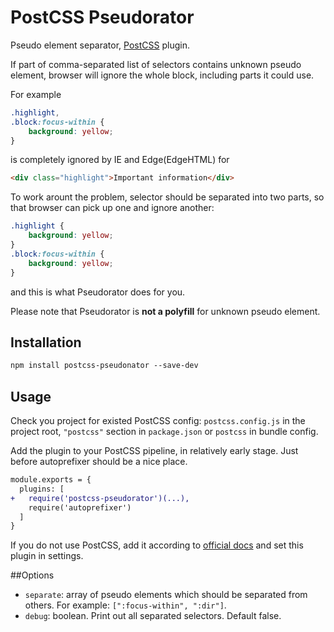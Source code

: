 # PostCSS Pseudorator

Pseudo element separator, [PostCSS] plugin.

[PostCSS]: https://github.com/postcss/postcss

If part of comma-separated list of selectors contains unknown pseudo element, browser will ignore the whole block,
including parts it could use.

For example
```css
.highlight,
.block:focus-within {
    background: yellow;
}
```
is completely ignored by IE and Edge(EdgeHTML) for
```html
<div class="highlight">Important information</div>
```
To work arount the problem, selector should be separated into two parts, so that browser can pick up one and ignore another:
```css
.highlight {
    background: yellow;
}
.block:focus-within {
    background: yellow;
}
```
and this is what Pseudorator does for you.

Please note that Pseudorator is **not a polyfill** for unknown pseudo element.

## Installation

```html
npm install postcss-pseudonator --save-dev
```

## Usage

Check you project for existed PostCSS config: `postcss.config.js`
in the project root, `"postcss"` section in `package.json`
or `postcss` in bundle config.

Add the plugin to your PostCSS pipeline, in relatively early stage.
Just before autoprefixer should be a nice place.

```diff
module.exports = {
  plugins: [
+   require('postcss-pseudorator')(...),
    require('autoprefixer')
  ]
}
```

If you do not use PostCSS, add it according to [official docs]
and set this plugin in settings.

[official docs]: https://github.com/postcss/postcss#usage


##Options

- `separate`: array of pseudo elements which should be separated from others.
For example: `[":focus-within", ":dir"]`.
- `debug`: boolean. Print out all separated selectors. Default false.
